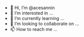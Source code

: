 - 👋 Hi, I’m @acesannin
- 👀 I’m interested in ...
- 🌱 I’m currently learning ...
- 💞️ I’m looking to collaborate on ...
- 📫 How to reach me ...

<!---
acesannin/acesannin is a ✨ special ✨ repository because its `README.md` (this file) appears on your GitHub profile.
You can click the Preview link to take a look at your changes.
--->
